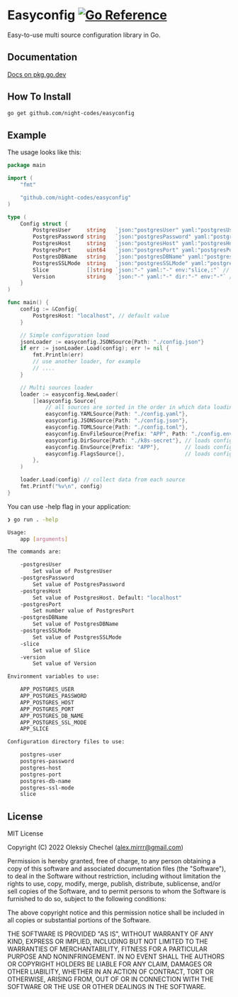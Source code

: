 # Easyconfig [![Go Reference](https://pkg.go.dev/badge/github.com/night-codes/easyconfig.svg)](https://pkg.go.dev/github.com/night-codes/easyconfig)

Easy-to-use multi source configuration library in Go.

## Documentation

[Docs on pkg.go.dev](https://pkg.go.dev/github.com/night-codes/easyconfig)

## How To Install

```bash
go get github.com/night-codes/easyconfig
```

## Example

The usage looks like this:

```go
package main

import (
	"fmt"

	"github.com/night-codes/easyconfig"
)

type (
	Config struct {
		PostgresUser     string   `json:"postgresUser" yaml:"postgresUser" dir:"postgres-user" env:"APP_POSTGRES_USER"`
		PostgresPassword string   `json:"postgresPassword" yaml:"postgresPassword"`
		PostgresHost     string   `json:"postgresHost" yaml:"postgresHost"`
		PostgresPort     uint64   `json:"postgresPort" yaml:"postgresPort"`
		PostgresDBName   string   `json:"postgresDBName" yaml:"postgresDBName"`
		PostgresSSLMode  string   `json:"postgresSSLMode" yaml:"postgresSSLMode"`
		Slice            []string `json:"-" yaml:"-" env:"slice,:"` // env list separator is ":"
		Version          string   `json:"-" yaml:"-" dir:"-" env:"-"` // ignore field
	}
)

func main() {
	config := &Config{
		PostgresHost: "localhost", // default value
	}

	// Simple configuration load
	jsonLoader := easyconfig.JSONSource{Path: "./config.json"}
	if err := jsonLoader.Load(config); err != nil {
		fmt.Println(err)
		// use another loader, for example
		// ....
	}

	// Multi sources loader
	loader := easyconfig.NewLoader(
		[]easyconfig.Source{
			// all sources are sorted in the order in which data loading from each tip will be attempted
			easyconfig.YAMLSource{Path: "./config.yaml"},
			easyconfig.JSONSource{Path: "./config.json"},
			easyconfig.TOMLSource{Path: "./config.toml"},
			easyconfig.EnvFileSource{Prefix: "APP", Path: "./config.env"},
			easyconfig.DirSource{Path: "./k8s-secret"}, // loads configuration from the mounted Secrets or ConfigMap kubernetes directory (file=value)
			easyconfig.EnvSource{Prefix: "APP"},        // loads configuration from environment variables
			easyconfig.FlagsSource{},                   // loads configuration from flags
		},
	)

	loader.Load(config) // collect data from each source
	fmt.Printf("%v\n", config)
}
```

You can use -help flag in your application:

```bash
❯ go run . -help

Usage:
    app [arguments]

The commands are:

    -postgresUser
        Set value of PostgresUser
    -postgresPassword
        Set value of PostgresPassword
    -postgresHost
        Set value of PostgresHost. Default: "localhost"
    -postgresPort
        Set number value of PostgresPort
    -postgresDBName
        Set value of PostgresDBName
    -postgresSSLMode
        Set value of PostgresSSLMode
    -slice
        Set value of Slice
    -version
        Set value of Version

Environment variables to use:

    APP_POSTGRES_USER
    APP_POSTGRES_PASSWORD
    APP_POSTGRES_HOST
    APP_POSTGRES_PORT
    APP_POSTGRES_DB_NAME
    APP_POSTGRES_SSL_MODE
    APP_SLICE

Configuration directory files to use:

    postgres-user
    postgres-password
    postgres-host
    postgres-port
    postgres-db-name
    postgres-ssl-mode
    slice
```

## License

MIT License

Copyright (C) 2022 Oleksiy Chechel (alex.mirrr@gmail.com)

Permission is hereby granted, free of charge, to any person obtaining a copy of this software and associated documentation files (the "Software"), to deal in the Software without restriction, including without limitation the rights to use, copy, modify, merge, publish, distribute, sublicense, and/or sell copies of the Software, and to permit persons to whom the Software is furnished to do so, subject to the following conditions:

The above copyright notice and this permission notice shall be included in all copies or substantial portions of the Software.

THE SOFTWARE IS PROVIDED "AS IS", WITHOUT WARRANTY OF ANY KIND, EXPRESS OR IMPLIED, INCLUDING BUT NOT LIMITED TO THE WARRANTIES OF MERCHANTABILITY, FITNESS FOR A PARTICULAR PURPOSE AND NONINFRINGEMENT. IN NO EVENT SHALL THE AUTHORS OR COPYRIGHT HOLDERS BE LIABLE FOR ANY CLAIM, DAMAGES OR OTHER LIABILITY, WHETHER IN AN ACTION OF CONTRACT, TORT OR OTHERWISE, ARISING FROM, OUT OF OR IN CONNECTION WITH THE SOFTWARE OR THE USE OR OTHER DEALINGS IN THE SOFTWARE.
